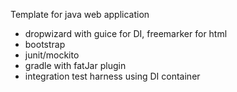 Template for java web application
- dropwizard with guice for DI, freemarker for html
- bootstrap
- junit/mockito
- gradle with fatJar plugin
- integration test harness using DI container
